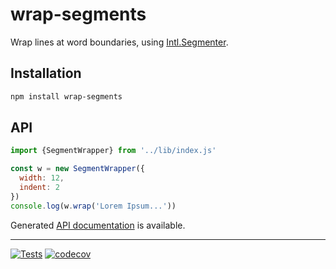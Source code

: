 # wrap-segments

Wrap lines at word boundaries, using [Intl.Segmenter](https://developer.mozilla.org/en-US/docs/Web/JavaScript/Reference/Global_Objects/Intl/Segmenter).

## Installation

```sh
npm install wrap-segments
```

## API

```js
import {SegmentWrapper} from '../lib/index.js'

const w = new SegmentWrapper({
  width: 12,
  indent: 2
})
console.log(w.wrap('Lorem Ipsum...'))
```

Generated [API documentation](https://hildjj.github.io/wrap-segments/) is
available.

---
[![Tests](https://github.com/hildjj/wrap-segments/actions/workflows/node.js.yml/badge.svg)](https://github.com/hildjj/wrap-segments/actions/workflows/node.js.yml)
[![codecov](https://codecov.io/gh/hildjj/wrap-segments/branch/main/graph/badge.svg?token=XQN6EXNJ9J)](https://codecov.io/gh/hildjj/wrap-segments)
